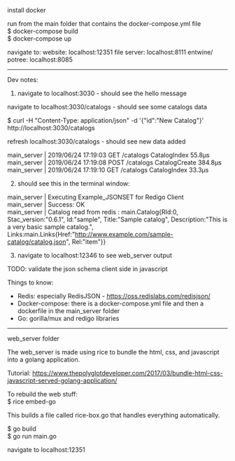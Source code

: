 install docker

run from the main folder that contains the docker-compose.yml file  
$ docker-compose build  
$ docker-compose up  

navigate to:
website: localhost:12351
file server: localhost:8111
entwine/ potree: localhost:8085

----------------------------- 


Dev notes:

1. navigate to localhost:3030 - should see the hello message  

navigate to localhost:3030/catalogs - should see some catalogs data  

$ curl -H "Content-Type: application/json" -d '{"id":"New Catalog"}' http://localhost:3030/catalogs

refresh localhost:3030/catalogs - should see new data added

main_server  | 2019/06/24 17:19:03 GET	/catalogs	CatalogIndex	55.8µs  
main_server  | 2019/06/24 17:19:08 POST	/catalogs	CatalogCreate	384.8µs 
main_server  | 2019/06/24 17:19:10 GET	/catalogs	CatalogIndex	33.3µs

2. should see this in the terminal window:

main_server  | Executing Example_JSONSET for Redigo Client  
main_server  | Success: OK  
main_server  | Catalog read from redis : main.Catalog{RId:0, Stac_version:"0.6.1", Id:"sample", Title:"Sample catalog", Description:"This is a very basic sample catalog.", Links:main.Links{Href:"http://www.example.com/sample-catalog/catalog.json", Rel:"item"}}

3. navigate to localhost:12346 to see web_server output

TODO: validate the json schema client side in javascript

Things to know:
-   Redis: especially RedisJSON - https://oss.redislabs.com/redisjson/
-   Docker-compose: there is a docker-compose.yml file and then a dockerfile in
    the main_server folder
-   Go: gorilla/mux and redigo libraries

-----------------------------------------------------  
web_server folder  

The web_server is made using rice to bundle the html, css, and javascript into a golang application.  

Tutorial: https://www.thepolyglotdeveloper.com/2017/03/bundle-html-css-javascript-served-golang-application/  

To rebuild the web stuff:  
$ rice embed-go  

This builds a file called rice-box.go that handles everything automatically.

$ go build  
$ go run main.go  

navigate to localhost:12351

